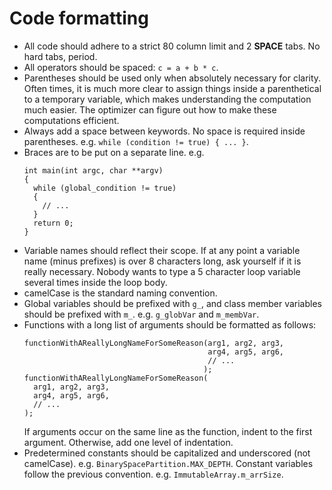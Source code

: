 # Code formatting

* All code should adhere to a strict 80 column limit and 2 **SPACE** tabs. No
  hard tabs, period.
* All operators should be spaced: `c = a + b * c`.
* Parentheses should be used only when absolutely necessary for clarity. Often
  times, it is much more clear to assign things inside a parenthetical to a
  temporary variable, which makes understanding the computation much easier. The
  optimizer can figure out how to make these computations efficient.
* Always add a space between keywords. No space is required inside parentheses.
  e.g. `while (condition != true) { ... }`.
* Braces are to be put on a separate line. e.g.
  ```
  int main(int argc, char **argv)
  {
    while (global_condition != true)
    {
      // ...
    }
    return 0;
  }
  ```
* Variable names should reflect their scope. If at any point a variable name
  (minus prefixes) is over 8 characters long, ask yourself if it is really
  necessary. Nobody wants to type a 5 character loop variable several times
  inside the loop body.
* camelCase is the standard naming convention.
* Global variables should be prefixed with `g_`, and class member variables
  should be prefixed with `m_`. e.g. `g_globVar` and `m_membVar`.
* Functions with a long list of arguments should be formatted as follows:
  ```
  functionWithAReallyLongNameForSomeReason(arg1, arg2, arg3,
                                           arg4, arg5, arg6,
                                           // ...
                                          );
  functionWithAReallyLongNameForSomeReason(
    arg1, arg2, arg3,
    arg4, arg5, arg6,
    // ...
  );
  ```
  If arguments occur on the same line as the function, indent to the first
  argument. Otherwise, add one level of indentation.
* Predetermined constants should be capitalized and underscored (not camelCase).
  e.g. `BinarySpacePartition.MAX_DEPTH`. Constant variables follow the previous
  convention. e.g. `ImmutableArray.m_arrSize`.
